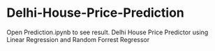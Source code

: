 # Delhi-House-Price-Prediction
Open Prediction.ipynb to see result.
Delhi House Price Predictor using Linear Regression and Random Forrest Regressor
